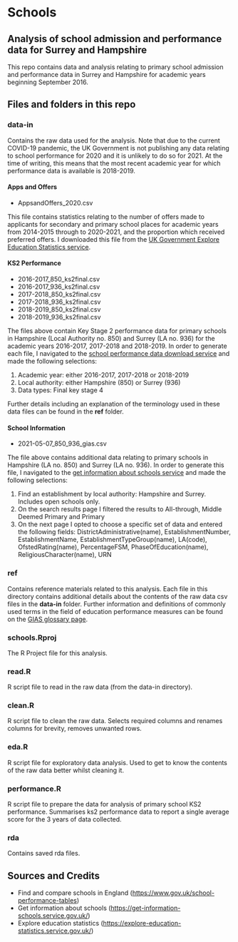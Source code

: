 # Schools
## Analysis of school admission and performance data for Surrey and Hampshire

This repo contains data and analysis relating to primary school admission and performance data in Surrey and Hampshire for academic years beginning September 2016.

## Files and folders in this repo

### data-in
Contains the raw data used for the analysis. Note that due to the current COVID-19 pandemic, the UK Government is not publishing any data relating to school performance for 2020 and it is unlikely to do so for 2021. At the time of writing, this means that the most recent academic year for which performance data is available is 2018-2019.

#### Apps and Offers
* AppsandOffers_2020.csv

This file contains statistics relating to the number of offers made to applicants for secondary and primary school places for academic years from 2014-2015 through to 2020-2021, and the proportion which received preferred offers. I downloaded this file from the [UK Government Explore Education Statistics service][4].

#### KS2 Performance

* 2016-2017_850_ks2final.csv
* 2016-2017_936_ks2final.csv
* 2017-2018_850_ks2final.csv
* 2017-2018_936_ks2final.csv
* 2018-2019_850_ks2final.csv
* 2018-2019_936_ks2final.csv

The files above contain Key Stage 2 performance data for primary schools in Hampshire (Local Authority no. 850) and Surrey (LA no. 936) for the academic years 2016-2017, 2017-2018 and 2018-2019. In order to generate each file, I navigated to the [school performance data download service][1] and made the following selections:

1. Academic year: either 2016-2017, 2017-2018 or 2018-2019
2. Local authority: either Hampshire (850) or Surrey (936)
3. Data types: Final key stage 4

Further details including an explanation of the terminology used in these data files can be found in the **ref** folder.

#### School Information

* 2021-05-07_850_936_gias.csv

The file above contains additional data relating to primary schools in Hampshire (LA no. 850) and Surrey (LA no. 936). In order to generate this file, I navigated to the [get information about schools service][2] and made the following selections:

1. Find an establishment by local authority: Hampshire and Surrey. Includes open schools only.
2. On the search results page I filtered the results to All-through, Middle Deemed Primary and Primary
3. On the next page I opted to choose a specific set of data and entered the following fields: DistrictAdministrative(name), EstablishmentNumber, EstablishmentName, EstablishmentTypeGroup(name), LA(code), OfstedRating(name), PercentageFSM, PhaseOfEducation(name), ReligiousCharacter(name), URN

### ref
Contains reference materials related to this analysis. Each file in this directory contains additional details about the contents of the raw data csv files in the **data-in** folder. Further information and definitions of commonly used terms in the field of education performance measures can be found on the [GIAS glossary page][3].

### schools.Rproj
The R Project file for this analysis.

### read.R
R script file to read in the raw data (from the data-in directory).

### clean.R
R script file to clean the raw data. Selects required columns and renames columns for brevity, removes unwanted rows.

### eda.R
R script file for exploratory data analysis. Used to get to know the contents of the raw data better whilst cleaning it.

### performance.R
R script file to prepare the data for analysis of primary school KS2 performance. Summarises ks2 performance data to report a single average score for the 3 years of data collected.

### rda
Contains saved rda files.

## Sources and Credits
* Find and compare schools in England (<https://www.gov.uk/school-performance-tables>)
* Get information about schools (<https://get-information-schools.service.gov.uk/>)
* Explore education statistics (<https://explore-education-statistics.service.gov.uk/>)

[1]: <https://www.compare-school-performance.service.gov.uk/download-data> "School performance download service"
[2]: <https://get-information-schools.service.gov.uk/> "Get information about schools"
[3]: <https://get-information-schools.service.gov.uk/glossary> "GIAS glossary"
[4]: <https://explore-education-statistics.service.gov.uk/find-statistics/secondary-and-primary-school-applications-and-offers#dataDownloads-1> "Applications and Offers"